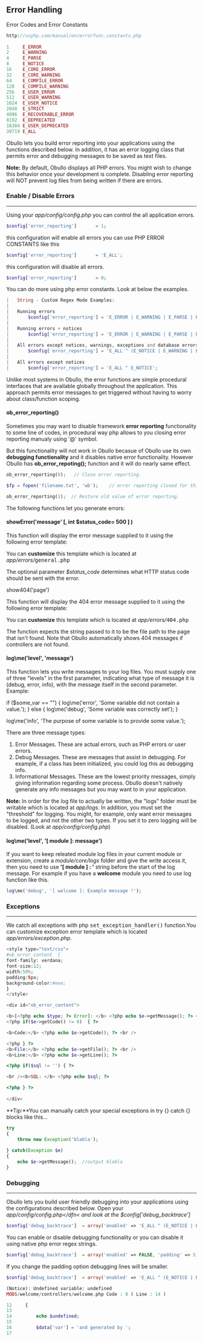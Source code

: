 ## Error Handling

Error Codes and Error Constants

```php
http://usphp.com/manual/en/errorfunc.constants.php
 
1     E_ERROR
2     E_WARNING
4     E_PARSE
8     E_NOTICE
16    E_CORE_ERROR
32    E_CORE_WARNING
64    E_COMPILE_ERROR
128   E_COMPILE_WARNING
256   E_USER_ERROR
512   E_USER_WARNING
1024  E_USER_NOTICE
2048  E_STRICT
4096  E_RECOVERABLE_ERROR
8192  E_DEPRECATED
16384 E_USER_DEPRECATED
30719 E_ALL
```

Obullo lets you build error reporting into your applications using the functions described below. In addition, it has an error logging class that permits error and debugging messages to be saved as text files.

**Note:** By default, Obullo displays all PHP errors. You might wish to change this behavior once your development is complete. Disabling error reporting will NOT prevent log files from being written if there are errors.

### Enable / Disable Errors

------

Using your <dfn>app/config/config.php</dfn> you can control the all application errors.

```php
$config['error_reporting']       = 1;
```

this configuration will enable all errors you can use PHP ERROR CONSTANTS like this

```php
$config['error_reporting']       = 'E_ALL';
```

this configuration will disable all errors.

```php
$config['error_reporting']       = 0;
```

You can do more using php error constants. Look at below the examples.

```php
|   String - Custom Regex Mode Examples:
|
|   Running errors
|       $config['error_reporting'] = 'E_ERROR | E_WARNING | E_PARSE | E_USER_ERROR';
|   
|   Running errors + notices
|       $config['error_reporting'] = 'E_ERROR | E_WARNING | E_PARSE | E_USER_ERROR | E_NOTICE';
|   
|   All errors except notices, warnings, exceptions and database errors
|       $config['error_reporting'] = 'E_ALL ^ (E_NOTICE | E_WARNING | E_EXCEPTION | E_DATABASE)';
|       
|   All errors except notices 
|       $config['error_reporting'] = 'E_ALL ^ E_NOTICE';
```

Unlike most systems in Obullo, the error functions are simple procedural interfaces that are available globally throughout the application. This approach permits error messages to get triggered without having to worry about class/function scoping.

#### ob_error_reporting()

Sometimes you may want to disable framework <b>error reporting</b> functionality to some line of codes, in procedural way php allows to you closing error reporting manualy using '@' symbol.

But this functionality will not work in Obullo becasue of Obullo use its own <b>debugging functionality</b> and it disables native error functionality. However Obullo has <b>ob_error_repoting();</b> function and it will do nearly same effect.

```php
ob_error_reporting(0);   // Close error reporting. 

$fp = fopen('filename.txt', 'wb');    // error reporting closed for this function. 

ob_error_reporting(1);  // Restore old value of error reporting. 
```

The following functions let you generate errors:

#### showError('message' [, int $status_code= 500 ] )

This function will display the error message supplied to it using the following error template:

You can <b>customize</b> this template which is located at <dfn>app/errors/</dfn><kbd>general.php</kbd>

The optional parameter <dfn>$status_code</dfn> determines what HTTP status code should be sent with the error.

show404('page')

This function will display the 404 error message supplied to it using the following error template:

You can <b>customize</b> this template which is located at <dfn>app/errors/</dfn><kbd>404.php</kbd>

The function expects the string passed to it to be the file path to the page that isn't found. Note that Obullo automatically shows 404 messages if controllers are not found.

#### log\me('level', 'message')

This function lets you write messages to your log files. You must supply one of three "levels" in the first parameter, indicating what type of message it is (debug, error, info), with the message itself in the second parameter. Example:

if ($some_var == "")
{
    log\me('error', 'Some variable did not contain a value.');
}
else
{
    log\me('debug', 'Some variable was correctly set');
}

log\me('info', 'The purpose of some variable is to provide some value.');

There are three message types:
<ol>
<li>Error Messages. These are actual errors, such as PHP errors or user errors.</li>
<li>Debug Messages. These are messages that assist in debugging. For example, if a class has been initialized, you could log this as debugging info.</li>
<li>Informational Messages. These are the lowest priority messages, simply giving information regarding some process. Obullo doesn't natively generate any info messages but you may want to in your application.</li></ol>

**Note:** In order for the log file to actually be written, the "logs" folder must be writable which is located at <dfn>app/logs</dfn>. In addition, you must set the "threshold" for logging. You might, for example, only want error messages to be logged, and not the other two types. If you set it to zero logging will be disabled. (Look at <dfn>app/config/config.php</dfn>)

#### log\me('level', '[ module ]: message')

If you want to keep releated module log files in your current module or extension, create a <dfn>module/core/logs</dfn> folder and give the write access it, then you need to use <b>'[ module ] : '</b> string before the start of the log message. For example if you have a <b>welcome</b> module you need to use log function like this.

```php
log\me('debug', '[ welcome ]: Example message !');
```

### Exceptions

------

We catch all exceptions with php <samp>set_exception_handler()</samp> function.You can customize exception error template which is located <dfn>app/errors/exception.php</dfn>.

```php
<style type="text/css">
#ob_error_content  {
font-family: verdana;
font-size:12;
width:50%;
padding:5px;
background-color:#eee;
}
</style>

<div id="ob_error_content">

<b>[<?php echo $type; ?> Error]: </b> <?php echo $e->getMessage(); ?> <br />
<?php if($e->getCode() != 0)  { ?>

<b>Code:</b> <?php echo $e->getCode(); ?> <br />

<?php } ?>
<b>File:</b> <?php echo $e->getFile(); ?> <br />
<b>Line:</b> <?php echo $e->getLine(); ?>

<?php if($sql != '') { ?>

<br /><b>SQL: </b> <?php echo $sql; ?>

<?php } ?>
    
</div>
```

**Tip:**You can manually catch your special exceptions in try {} catch {} blocks like this...

```php
try
{
    throw new Exception('blabla');
    
} catch(Exception $e)
{
    echo $e->getMessage();  //output blabla 
}
```

### Debugging

------

Obullo lets you build user friendly debugging into your applications using the configurations described below. Open your <dfn>app/config/config.php</dfn< and look at the <var>$config['debug_backtrace']</dfn>

```php
$config['debug_backtrace']  = array('enabled' => 'E_ALL ^ (E_NOTICE | E_WARNING)', 'padding' => 5);
```

You can enable or disable debugging functionality or you can disable it using native php error regex strings.

```php
$config['debug_backtrace']  = array('enabled' => FALSE, 'padding' => 5)
```

If you change the padding option debugging lines will be smaller.

```php
$config['debug_backtrace']  = array('enabled' => 'E_ALL ^ (E_NOTICE | E_WARNING)', 'padding' => 3);
```

```php
(Notice): Undefined variable: undefined 
MODS/welcome/controllers/welcome.php Code : 8 ( Line : 14 )

12     {   
13 
14         echo $undefined;
15         
16         $data['var'] = 'and generated by ';
17 
```
